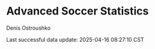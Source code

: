 # Advanced Soccer Statistics
Denis Ostroushko

<!-- gfm -->

Last successful data update: 2025-04-16 08:27:10 CST

